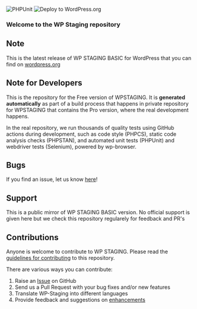 ![PHPUnit](https://github.com/WP-Staging/wp-staging/workflows/PHPUnit/badge.svg)
![Deploy to WordPress.org](https://github.com/WP-Staging/wp-staging/workflows/Deploy%20to%20WordPress.org/badge.svg?branch=master)
### Welcome to the WP Staging repository

## Note ##

This is the latest release of WP STAGING BASIC for WordPress that you can find on [wordpress.org](https://wordpress.org/plugins/wp-staging/)

## Note for Developers ##

This is the repository for the Free version of WPSTAGING. It is **generated automatically** as part of a build process that happens in private repository for WPSTAGING that contains the Pro version, where the real development happens.

In the real repository, we run thousands of quality tests using GitHub actions during development, such as code style (PHPCS), static code analysis checks (PHPSTAN), and automated unit tests (PHPUnit) and webdriver tests (Selenium), powered by wp-browser.

## Bugs ##
If you find an issue, let us know [here](https://github.com/WP-Staging/wp-staging/issues?state=open)!

## Support ##
This is a public mirror of WP STAGING BASIC version. No official support is given here but we check this repository regularely for feedback and PR's

## Contributions ##
Anyone is welcome to contribute to WP STAGING. Please read the [guidelines for contributing](https://github.com/rene-hermenau/wp-staging/blob/master/CONTRIBUTING.md) to this repository.

There are various ways you can contribute:

1. Raise an [Issue](https://github.com/wp-staging/wp-staging/issues) on GitHub
2. Send us a Pull Request with your bug fixes and/or new features
3. Translate WP-Staging into different languages
4. Provide feedback and suggestions on [enhancements](https://github.com/WP-Staging/wp-staging/issues?direction=desc&labels=Enhancement&page=1&sort=created&state=open)
